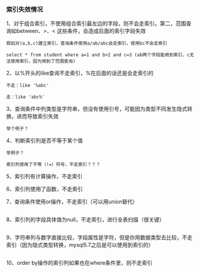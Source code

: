 ### 索引失效情况

1、对于组合索引，不使用组合索引最左边的字段，则不会走索引。第二，范围查询如between、>、< 这些条件，会造成后面的索引字段失效

    假如对(a,b,c)建立索引，查询条件使用a/ab/abc会走索引，使用bc不会走索引
    
    select * from student where a=1 and b>2 and c=3 (ab两个字段能用到索引，c无法使用索引，因为用到了范围查询)

2、以%开头的like查询不走索引，%在后面的话还是会走索引的

```
不走：like '%abc'

走：like 'abc%'
```

3、查询条件中列类型是字符串，但没有使用引号，可能因为类型不同发生隐式转换，进而导致索引失效

```
举个例子？
```

4、判断索引列是否不等于某个值

```
举例子？

索引列使用了不等（!=）符号，不走索引？？？
```

5、索引列有计算操作，不走索引

6、索引列使用了函数，不走索引

7、查询条件使用or操作，不走索引（可以用union替代）

```

```

8、索引列的字段具体值为null，不走索引，进行全表扫描（很关键）

```

```

9、字符串列与数字直接比较，字段属性是字符，但是你用数据类型去比较，不走索引（因为隐式类型转换，mysql5.7之后是可以使用到索引的）

```

```

10、order by操作的索引列如果也在where条件里，则不走索引

```
```

